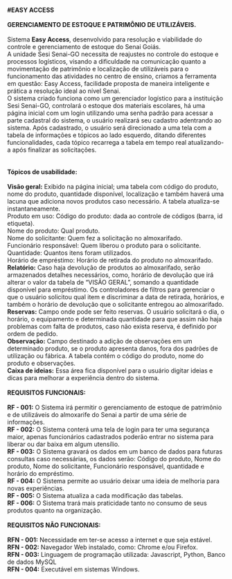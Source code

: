 <b>#EASY ACCESS</b><br>
<br>
<b>GERENCIAMENTO DE ESTOQUE E PATRIMÔNIO DE UTILIZÁVEIS.</b><br>
<br>
Sistema <b>Easy Access</b>, desenvolvido para resolução e viabilidade do controle e gerenciamento de estoque do Senai Goiás.<br>
A unidade Sesi Senai-GO necessita de reajustes no controle do estoque e processos logísticos, visando a dificuldade na comunicação quanto a movimentação de patrimônio e localização de utilizáveis para o funcionamento das atividades no centro de ensino, criamos a ferramenta em questão: Easy Access, facilidade proposta de maneira inteligente e prática a resolução ideal ao nível Senai.<br>
O sistema criado funciona como um gerenciador logístico para a instituição Sesi Senai-GO, controlará o estoque dos materiais escolares, há uma página inicial com um login utilizando uma senha padrão para acessar a parte cadastral do sistema, o usuário realizará seu cadastro adentrando ao sistema. Após cadastrado, o usuário será direcionado a uma tela com a tabela de informações e tópicos ao lado esquerdo, ditando diferentes funcionalidades, cada tópico recarrega a tabela em tempo real atualizando-a após finalizar as solicitações.<br>
<br>
<br>
<b>Tópicos de usabilidade:</b>
<br>
<br>
<b>Visão geral:</b> Exibido na página inicial; uma tabela com código do produto, nome do produto, quantidade disponível, localização e também haverá uma lacuna que adiciona novos produtos caso necessário. A tabela atualiza-se instantaneamente.<br>
Produto em uso: Código do produto: dada ao controle de códigos (barra, id etiqueta).<br>
Nome do produto: Qual produto.<br>
Nome do solicitante: Quem fez a solicitação no almoxarifado.<br>
Funcionário responsável: Quem liberou o produto para o solicitante.<br>
Quantidade: Quantos itens foram utilizados.<br>
Horário de empréstimo: Horário de retirada do produto no almoxarifado.<br>
<b>Relatório:</b> Caso haja devolução de produtos ao almoxarifado, serão armazenados detalhes necessários, como, horário de devolução que irá alterar o valor da tabela de “VISÃO GERAL”, somando a quantidade disponível para empréstimo. Os controladores  de filtros para gerenciar o que o usuário solicitou qual item e discriminar a data de retirada, horários, e também o horário de devolução que o solicitante entregou ao almoxarifado.<br>
<b>Reservas:</b> Campo onde pode ser feito reservas. O usuário solicitará o dia, o horário, o equipamento e determinada quantidade para que assim não haja problemas com falta de produtos, caso não exista reserva, é definido por ordem de pedido.<br>
<b>Observação:</b> Campo destinado a adição de observações em um determinado produto, se o produto apresenta danos, fora dos padrões de utilização ou fábrica. A tabela contém o código do produto, nome do produto e observações.<br>
<b>Caixa de ideias:</b> Essa área fica disponível para o usuário digitar ideias e dicas para melhorar a experiência dentro do sistema. 
<br>
<br>
<b>REQUISITOS FUNCIONAIS:</b><br>
<br>
<b>RF - 001:</b> O Sistema irá permitir o gerenciamento de estoque de patrimônio e de utilizáveis do almoxarife do Senai a partir de uma série de informações.
<br>
<b>RF - 002:</b> O Sistema conterá uma tela de login para ter uma segurança maior, apenas funcionários cadastrados poderão entrar no sistema para liberar ou dar baixa em algum utensílio.
 <br>
<b>RF - 003:</b> O Sistema gravará os dados em um banco de dados para futuras consultas caso necessárias, os dados serão: Código 
do produto, Nome do produto, Nome do solicitante, Funcionário responsável, quantidade e horário do empréstimo.
<br>
<b>RF - 004:</b> O Sistema permite ao usuário deixar uma ideia de melhoria para novas experiências.
<br>
<b>RF - 005:</b> O Sistema atualiza a cada modificação das tabelas.
<br>
<b>RF - 006:</b> O Sistema trará mais praticidade  tanto no consumo de seus produtos quanto na organização.
<br>
<br>
<b>REQUISITOS NÃO FUNCIONAIS:</b>
<br>
<br>
<b>RFN - 001:</b> Necessidade em ter-se acesso a internet e que seja estável.
<br>
<b>RFN - 002:</b> Navegador Web instalado, como: Chrome e/ou Firefox.
<br>
<b>RFN - 003:</b> Linguagem de programação utilizada: Javascript, Python, Banco de dados MySQL
<br>
<b>RFN - 004:</b> Executável em sistemas Windows.
